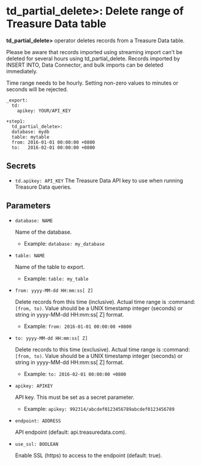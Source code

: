 # td_partial_delete>: Delete range of Treasure Data table

**td_partial_delete>** operator deletes records from a Treasure Data table.

Please be aware that records imported using streaming import can't be deleted for several hours using td_partial_delete. Records imported by INSERT INTO, Data Connector, and bulk imports can be deleted immediately.

Time range needs to be hourly. Setting non-zero values to minutes or seconds will be rejected.

    _export:
      td:
        apikey: YOUR/API_KEY

    +step1:
      td_partial_delete>:
      database: mydb
      table: mytable
      from: 2016-01-01 00:00:00 +0800
      to:   2016-02-01 00:00:00 +0800

## Secrets

* `td.apikey: API_KEY`
  The Treasure Data API key to use when running Treasure Data queries.

## Parameters

* `database: NAME`

  Name of the database.

  * Example: `database: my_database`

* `table: NAME`

  Name of the table to export.

  * Example: `table: my_table`

* `from: yyyy-MM-dd HH:mm:ss[ Z]`

  Delete records from this time (inclusive). Actual time range is :command:`[from, to)`. Value should be a UNIX timestamp integer (seconds) or string in yyyy-MM-dd HH:mm:ss[ Z] format.

  * Example: `from: 2016-01-01 00:00:00 +0800`

* `to: yyyy-MM-dd HH:mm:ss[ Z]`

  Delete records to this time (exclusive). Actual time range is :command:`[from, to)`. Value should be a UNIX timestamp integer (seconds) or string in yyyy-MM-dd HH:mm:ss[ Z] format.

  * Example: `to: 2016-02-01 00:00:00 +0800`

* `apikey: APIKEY`

  API key. This must be set as a secret parameter.

  * Example: `apikey: 992314/abcdef0123456789abcdef0123456789`

* `endpoint: ADDRESS`

  API endpoint (default: api.treasuredata.com).

* `use_ssl: BOOLEAN`

  Enable SSL (https) to access to the endpoint (default: true).

